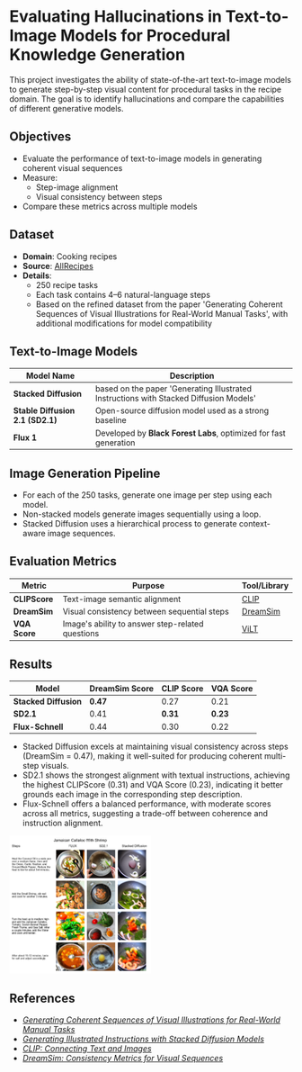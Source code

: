 # Evaluating Hallucinations in Text-to-Image Models for Procedural Knowledge Generation

This project investigates the ability of state-of-the-art text-to-image models to generate step-by-step visual content for procedural tasks in the recipe domain. The goal is to identify hallucinations and compare the capabilities of different generative models.

## Objectives

- Evaluate the performance of text-to-image models in generating coherent visual sequences
- Measure:
  - Step-image alignment
  - Visual consistency between steps
- Compare these metrics across multiple models



## Dataset

- **Domain**: Cooking recipes  
- **Source**: [AllRecipes](https://www.allrecipes.com/)  
- **Details**:
  - 250 recipe tasks
  - Each task contains 4–6 natural-language steps
  - Based on the refined dataset from the paper 'Generating Coherent Sequences of Visual Illustrations for Real-World Manual Tasks', with additional modifications for model compatibility



## Text-to-Image Models

| Model Name             | Description |
|------------------------|-------------|
| **Stacked Diffusion**  | based on the paper 'Generating Illustrated Instructions with Stacked Diffusion Models' |
| **Stable Diffusion 2.1 (SD2.1)** | Open-source diffusion model used as a strong baseline |
| **Flux 1**             | Developed by **Black Forest Labs**, optimized for fast generation |



## Image Generation Pipeline

- For each of the 250 tasks, generate one image per step using each model.
- Non-stacked models generate images sequentially using a loop.
- Stacked Diffusion uses a hierarchical process to generate context-aware image sequences.



## Evaluation Metrics

| Metric        | Purpose                                      | Tool/Library                                                  |
|---------------|----------------------------------------------|---------------------------------------------------------------|
| **CLIPScore** | Text-image semantic alignment                | [CLIP](https://openai.com/research/clip)         |
| **DreamSim**  | Visual consistency between sequential steps  | [DreamSim](https://dreamsim.mit.edu/)                         |
| **VQA Score** | Image's ability to answer step-related questions | [ViLT](https://huggingface.co/dandelin/vilt-b32-finetuned-vqa) |



## Results

| Model               | DreamSim Score | CLIP Score | VQA Score |
|--------------------|----------------|------------|-----------|
| **Stacked Diffusion** | **0.47**        | 0.27       | 0.21      |
| **SD2.1**             | 0.41           | **0.31**    | **0.23**  |
| **Flux-Schnell**      | 0.44           | 0.30       | 0.22      |


- Stacked Diffusion excels at maintaining visual consistency across steps (DreamSim = 0.47), making it well-suited for producing coherent multi-step visuals.
- SD2.1 shows the strongest alignment with textual instructions, achieving the highest CLIPScore (0.31) and VQA Score (0.23), indicating it better grounds each image in the corresponding step description.
- Flux-Schnell offers a balanced performance, with moderate scores across all metrics, suggesting a trade-off between coherence and instruction alignment.
<img src="assets/sample_result.png" alt="Example output" width="50%">


## References

- [_Generating Coherent Sequences of Visual Illustrations for Real-World Manual Tasks_](https://openreview.net/forum?id=H1lFqT4YwS)  
- [_Generating Illustrated Instructions with Stacked Diffusion Models_](https://arxiv.org/abs/2306.16431)  
- [_CLIP: Connecting Text and Images_](https://openai.com/research/clip)  
- [_DreamSim: Consistency Metrics for Visual Sequences_](https://dreamsim.mit.edu/)  
